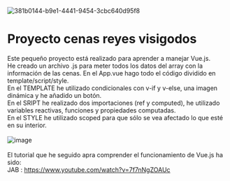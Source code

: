 ![381b0144-b9e1-4441-9454-3cbc640d95f8](https://github.com/user-attachments/assets/7f6c9e61-7e3f-46c5-a34e-dd57beaa3c74)

# Proyecto cenas reyes visigodos
Este pequeño proyecto está realizado para aprender a manejar Vue.js.
<br>
He creado un archivo .js para meter todos los datos del array con la información de las cenas. En el App.vue hago todo el código dividido en template/script/style. 
<br>
En el TEMPLATE he utilizado condicionales con v-if y v-else, una imagen dinámica y he añadido un botón.
<br>
En el SRIPT he realizado dos importaciones (ref y computed), he utilizado variables reactivas, funciones y propiedades computadas.
<br>
En el STYLE he utilizado scoped para que sólo se vea afectado lo que esté en su interior.
<br>
<br>
![image](https://github.com/user-attachments/assets/f8f42389-f728-441c-b60c-40bbe92b501c)
<br>
<br>
El tutorial que he seguido apra comprender el funcionamiento de Vue.js ha sido:
<br>
JAB : https://www.youtube.com/watch?v=7f7nNgZOAUc
